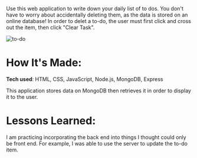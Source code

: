 Use this web application to write down your daily list of to dos. You don't have to worry about accidentally deleting them, as the data is stored on an online database! 
In order to delet a to-do, the user must first click and cross out the item, then click "Clear Task". 

![to-do](https://user-images.githubusercontent.com/98935149/171926488-db003985-b45c-4b4e-8ed4-4d7524e706dd.jpg)


# <strong>How It's Made:</strong>
<strong>Tech used</strong>: HTML, CSS, JavaScript, Node.js, MongoDB, Express

This application stores data on MongoDB then retrieves it in order to display it to the user.

# <strong>Lessons Learned:</strong>
I am practicing incorporating the back end into things I thought could only be front end. For example, I was able to use the server to update the to-do item. 
